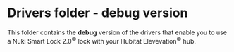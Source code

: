 # Drivers folder - debug version

This folder contains the **debug** version of the drivers that enable you to use a Nuki Smart Lock 2.0<sup>&copy;</sup> lock with your Hubitat Elevevation<sup>&copy;</sup> hub.

